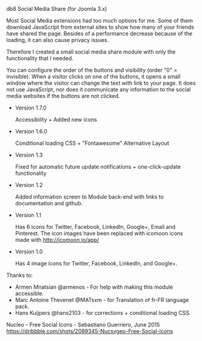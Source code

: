 db8 Social Media Share (for Joomla 3.x)

Most Social Media extensions had too much options for me. 
Some of them download JavaScript from external sites to show how many of your friends have shared the page.
Besides of a performance decrease because of the loading, it can also cause privacy issues.

Therefore I created a small social media share module with only the functionality that I needed. 

You can configure the order of the buttons and visibility (order "0" = invisible). 
When a visitor clicks on one of the buttons, it opens a small window where the visitor can change the text with link 
to your page. It does not use JavaScript, nor does it communicate any information to the social media websites if 
the buttons are not clicked.

* Version 1.7.0
   
  Accessibility + Added new icons

* Version 1.6.0

  Conditional loading CSS + "Fontawesome" Alternative Layout

* Version 1.3

  Fixed <updateserver> for automatic future update notifications + one-click-update functionality

* Version 1.2 
  
  Added information screen to Module back-end with links to documentation and github.

* Version 1.1 

  Has 6 icons for Twitter, Facebook, LinkedIn, Google+, Email and Pinterest. 
  The icon images have been replaced with icomoon icons made with http://icomoon.io/app/

* Version 1.0

  Has 4 image icons for Twitter, Facebook, LinkedIn, and Google+.


Thanks to:
* Armen Mnatsian @armenos - For help with making this module accessible.
* Marc Antoine Thevenet @MATsxm - for Translation of fr-FR language pack.
* Hans Kuijpers @hans2103 - for corrections + conditional loading CSS


Nucleo - Free Social Icons - Sebastiano Guerriero, June 2015
https://dribbble.com/shots/2089345-Nucsvgeo-Free-Social-Icons